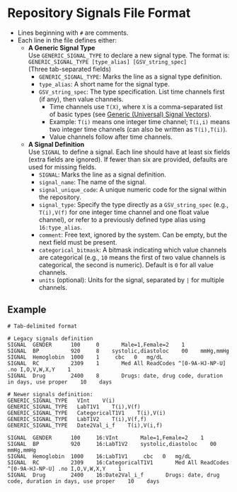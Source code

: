 # Repository Signals File Format

- Lines beginning with `#` are comments.
- Each line in the file defines either:
  - **A Generic Signal Type**  
    Use `GENERIC_SIGNAL_TYPE` to declare a new signal type. The format is:  
    `GENERIC_SIGNAL_TYPE [type_alias] [GSV_string_spec]`  
    (Three tab-separated fields)
    - `GENERIC_SIGNAL_TYPE`: Marks the line as a signal type definition.
    - `type_alias`: A short name for the signal type.
    - `GSV_string_spec`: The type specification. List time channels first (if any), then value channels.  
      - Time channels use `T(X)`, where `X` is a comma-separated list of basic types (see [Generic (Universal) Signal Vectors](/Infrastructure%20Home%20Page/Generic%20(Universal)%20Signal%20Vectors)).  
      - Example: `T(i)` means one integer time channel; `T(i,i)` means two integer time channels (can also be written as `T(i),T(i)`).  
      - Value channels follow after time channels.
  - **A Signal Definition**  
    Use `SIGNAL` to define a signal. Each line should have at least six fields (extra fields are ignored). If fewer than six are provided, defaults are used for missing fields.
    - `SIGNAL`: Marks the line as a signal definition.
    - `signal_name`: The name of the signal.
    - `signal_unique_code`: A unique numeric code for the signal within the repository.
    - `signal_type`: Specify the type directly as a `GSV_string_spec` (e.g., `T(i),V(f)` for one integer time channel and one float value channel), or refer to a previously defined type alias using `16:type_alias`.
    - `comment`: Free text, ignored by the system. Can be empty, but the next field must be present.
    - `categorical_bitmask`: A bitmask indicating which value channels are categorical (e.g., `10` means the first of two value channels is categorical, the second is numeric). Default is `0` for all value channels.
    - `units` (optional): Units for the signal, separated by `|` for multiple channels.

## Example

```
# Tab-delimited format

# Legacy signals definition
SIGNAL  GENDER      100     0       Male=1,Female=2    1  
SIGNAL  BP          920     8    systolic,diastoloc    00    mmHg,mmHg
SIGNAL  Hemoglobin  1000    1     cbc   0   mg/dL
SIGNAL  RC          2309    1       Med All ReadCodes ^[0-9A-HJ-NP-U] .no I,O,V,W,X,Y    1
SIGNAL  Drug        2400    8       Drugs: date, drug code, duration in days, use proper    10    days

# Newer signals definition:
GENERIC_SIGNAL_TYPE   VInt    V(i)
GENERIC_SIGNAL_TYPE   LabT1V1    T(i),V(f)
GENERIC_SIGNAL_TYPE   CategoricalT1V1    T(i),V(i)
GENERIC_SIGNAL_TYPE   LabT1V2    T(i),V(f,f)
GENERIC_SIGNAL_TYPE   Date2Val_i_f    T(i),V(i,f)

SIGNAL  GENDER      100     16:VInt       Male=1,Female=2    1  
SIGNAL  BP          920     16:LabT1V2    systolic,diastoloc    00    mmHg,mmHg
SIGNAL  Hemoglobin  1000    16:LabT1V1     cbc   0   mg/dL
SIGNAL  RC          2309    16:CategoricalT1V1       Med All ReadCodes ^[0-9A-HJ-NP-U] .no I,O,V,W,X,Y    1
SIGNAL  Drug        2400    16:Date2Val_i_f       Drugs: date, drug code, duration in days, use proper    10    days
```